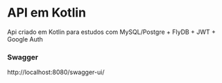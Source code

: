 # API em Kotlin
Api criado em Kotlin para estudos com MySQL/Postgre + FlyDB + JWT + Google Auth

### Swagger
http://localhost:8080/swagger-ui/
